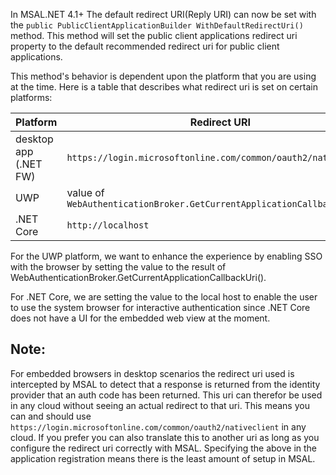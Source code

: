 In MSAL.NET 4.1+ The default redirect URI(Reply URI) can now be set with the `public PublicClientApplicationBuilder WithDefaultRedirectUri()` method. This method will set the public client applications redirect uri property to the default recommended redirect uri for public client applications. 

This method's behavior is dependent upon the platform that you are using at the time. Here is a table that describes what redirect uri is set on certain platforms:

Platform  | Redirect URI  
---------  | --------------
desktop app (.NET FW) | `https://login.microsoftonline.com/common/oauth2/nativeclient` 
UWP | value of `WebAuthenticationBroker.GetCurrentApplicationCallbackUri()`
.NET Core | `http://localhost`

For the UWP platform, we want to enhance the experience by enabling SSO with the browser by setting the value to the result of WebAuthenticationBroker.GetCurrentApplicationCallbackUri(). 

For .NET Core, we are setting the value to the local host to enable the user to use the system browser for interactive authentication since .NET Core does not have a UI for the embedded web view at the moment.

## Note:
For embedded browsers in desktop scenarios the redirect uri used is intercepted by MSAL to detect that a response is returned from the identity provider that an auth code has been returned. This uri can therefor be used in any cloud without seeing an actual redirect to that uri. This means you can and should use `https://login.microsoftonline.com/common/oauth2/nativeclient` in any cloud. If you prefer you can also translate this to another uri as long as you configure the redirect uri correctly with MSAL. Specifying the above in the application registration means there is the least amount of setup in MSAL.